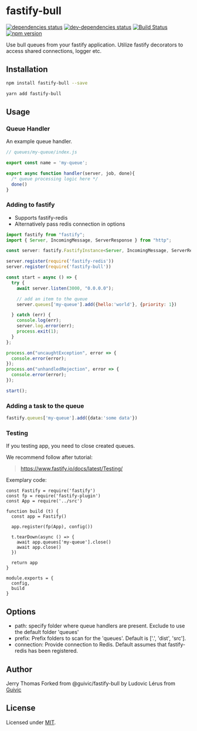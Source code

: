 # fastify-bull
[![dependencies status](https://david-dm.org/jerrythomas/fastify-bull/status.svg)](https://david-dm.org/jerrythomas/fastify-bull#info=dependencies)
[![dev-dependencies status](https://david-dm.org/jerrythomas/fastify-bull/dev-status.svg)](https://david-dm.org/jerrythomas/fastify-bull#info=devDependencies)
[![Build Status](https://travis-ci.org/jerrythomas/fastify-bull.svg?branch=master)](https://travis-ci.org/jerrythomas/fastify-bull)
[![npm version](https://badge.fury.io/js/fastify-bull.svg)](https://badge.fury.io/js/fastify-bull)

Use bull queues from your fastify application. Utilize fastify decorators to access shared connections, logger etc.

## Installation

```bash
npm install fastify-bull --save

yarn add fastify-bull
```

## Usage

### Queue Handler

An example queue handler.

```js
// queues/my-queue/index.js

export const name = 'my-queue';

export async function handler(server, job, done){
  /* queue processing logic here */
  done()
}
```

### Adding to fastify

* Supports fastify-redis
* Alternatively pass redis connection in options

```js
import fastify from "fastify";
import { Server, IncomingMessage, ServerResponse } from "http";

const server: fastify.FastifyInstance<Server, IncomingMessage, ServerResponse> = fastify({logger:true});

server.register(require('fastify-redis'))
server.register(require('fastify-bull'))

const start = async () => {
  try {
    await server.listen(3000, "0.0.0.0");

    // add an item to the queue
    server.queues['my-queue'].add({hello:'world'}, {priority: 1})

  } catch (err) {
    console.log(err);
    server.log.error(err);
    process.exit(1);
  }
};

process.on("uncaughtException", error => {
  console.error(error);
});
process.on("unhandledRejection", error => {
  console.error(error);
});

start();
```

### Adding a task to the queue

```ts
fastify.queues['my-queue'].add({data:'some data'})
```

### Testing

If you testing app, you need to close created queues.

We recommend follow after tutorial: 

> https://www.fastify.io/docs/latest/Testing/


Exemplary code:

```
const Fastify = require('fastify')
const fp = require('fastify-plugin')
const App = require('../src')

function build (t) {
  const app = Fastify()

  app.register(fp(App), config())
  
  t.tearDown(async () => {
    await app.queues['my-queue'].close()
    await app.close()
  })

  return app
}

module.exports = {
  config,
  build
}
```

## Options

* path: specify folder where queue handlers are present. Exclude to use the default folder 'queues'
* prefix: Prefix folders to scan for the 'queues'. Default is ['.', 'dist', 'src'].
* connection: Provide connection to Redis. Default assumes that fastify-redis has been registered. 

## Author
Jerry Thomas
Forked from @guivic/fastify-bull by Ludovic Lérus from [Guivic](https://guivic.io)

## License

Licensed under [MIT](./LICENSE).
